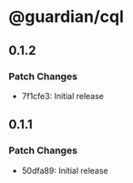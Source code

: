 # @guardian/cql

## 0.1.2

### Patch Changes

- 7f1cfe3: Initial release

## 0.1.1

### Patch Changes

- 50dfa89: Initial release
